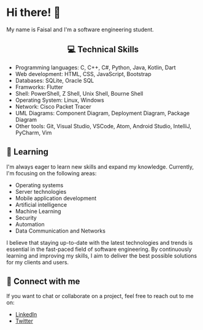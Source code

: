 # Hi there! 👋

My name is Faisal and I'm a software engineering student.

<h2 style="text-align:center"> 💻 Technical Skills </h2>

- Programming languages: C, C++, C#, Python, Java, Kotlin, Dart
- Web development: HTML, CSS, JavaScript, Bootstrap
- Databases: SQLite, Oracle SQL
- Framworks: Flutter
- Shell: PowerShell, Z Shell, Unix Shell, Bourne Shell
- Operating System: Linux, Windows
- Network: Cisco Packet Tracer
- UML Diagrams: Component Diagram, Deployment Diagram, Package Diagram
- Other tools: Git, Visual Studio, VSCode, Atom, Android Studio, IntelliJ, PyCharm, Vim

## 🌱 Learning

I'm always eager to learn new skills and expand my knowledge. Currently, I'm focusing on the following areas:

- Operating systems
- Server technologies
- Mobile application development
- Artificial intelligence
- Machine Learning
- Security
- Automation
- Data Communication and Networks

I believe that staying up-to-date with the latest technologies and trends is essential in the fast-paced field of software engineering. By continuously learning and improving my skills, I aim to deliver the best possible solutions for my clients and users.

## 🔗 Connect with me

If you want to chat or collaborate on a project, feel free to reach out to me on:

- [LinkedIn](https://www.linkedin.com/in/faisal-dawod-170603211)
- [Twitter](https://www.twitter.com/@FaisalDawod55)
